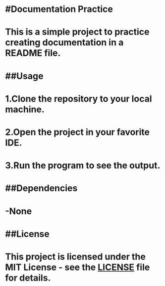 # #Documentation Practice
# This is a simple project to practice creating documentation in a README file.
#
# ##Usage
# 1.Clone the repository to your local machine.
# 2.Open the project in your favorite IDE.
# 3.Run the program to see the output.
#
# ##Dependencies
# -None
#
# ##License
# This project is licensed under the MIT License - see the [LICENSE](LICENSE) file for details.